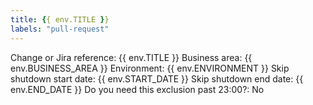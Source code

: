 ```yaml
---
title: {{ env.TITLE }}
labels: "pull-request"
---
```

Change or Jira reference: {{ env.TITLE }}
Business area: {{ env.BUSINESS_AREA }}
Environment: {{ env.ENVIRONMENT }}
Skip shutdown start date: {{ env.START_DATE }}
Skip shutdown end date: {{ env.END_DATE }}
Do you need this exclusion past 23:00?: No